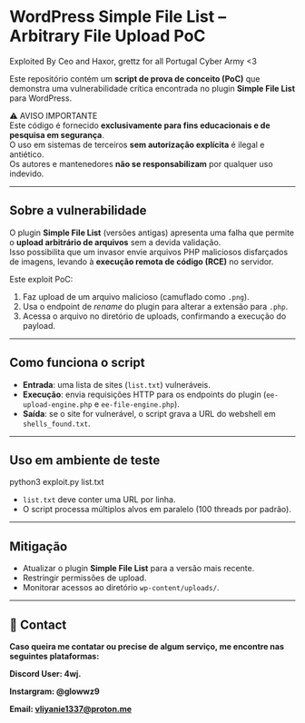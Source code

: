 # WordPress Simple File List – Arbitrary File Upload PoC

Exploited By Ceo and Haxor, grettz for all Portugal Cyber Army <3

Este repositório contém um **script de prova de conceito (PoC)** que demonstra uma vulnerabilidade crítica encontrada no plugin **Simple File List** para WordPress.  

⚠️ AVISO IMPORTANTE  
Este código é fornecido **exclusivamente para fins educacionais e de pesquisa em segurança**.  
O uso em sistemas de terceiros **sem autorização explícita** é ilegal e antiético.  
Os autores e mantenedores **não se responsabilizam** por qualquer uso indevido.  

---------------------------------------------------------

## Sobre a vulnerabilidade

O plugin **Simple File List** (versões antigas) apresenta uma falha que permite o **upload arbitrário de arquivos** sem a devida validação.  
Isso possibilita que um invasor envie arquivos PHP maliciosos disfarçados de imagens, levando à **execução remota de código (RCE)** no servidor.

Este exploit PoC:
1. Faz upload de um arquivo malicioso (camuflado como `.png`).  
2. Usa o endpoint de *rename* do plugin para alterar a extensão para `.php`.  
3. Acessa o arquivo no diretório de uploads, confirmando a execução do payload.  

---------------------------------------------------------

## Como funciona o script

- **Entrada**: uma lista de sites (`list.txt`) vulneráveis.  
- **Execução**: envia requisições HTTP para os endpoints do plugin (`ee-upload-engine.php` e `ee-file-engine.php`).  
- **Saída**: se o site for vulnerável, o script grava a URL do webshell em `shells_found.txt`.  

---------------------------------------------------------

## Uso em ambiente de teste

python3 exploit.py list.txt

- `list.txt` deve conter uma URL por linha.  
- O script processa múltiplos alvos em paralelo (100 threads por padrão).  

---------------------------------------------------------

## Mitigação

- Atualizar o plugin **Simple File List** para a versão mais recente.  
- Restringir permissões de upload.  
- Monitorar acessos ao diretório `wp-content/uploads/`.  

---------------------------------------------------------

## 💌 Contact

**Caso queira me contatar ou precise de algum serviço, me encontre nas seguintes plataformas:**

**Discord User: 4wj.**

**Instargram: @glowwz9**

**Email: vliyanie1337@proton.me**
